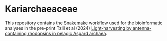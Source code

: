 # Kariarchaeaceae

This repository contains the [Snakemake](https://snakemake.readthedocs.io/) workflow used for the bioinformatic analyses in the pre-print Tzlil et al (2024) [Light-harvesting by antenna-containing rhodopsins in pelagic Asgard archaea](https://www.biorxiv.org/content/10.1101/2024.09.18.613612).
